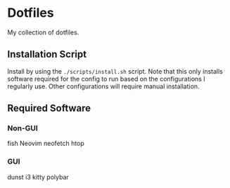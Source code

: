 # Dotfiles

My collection of dotfiles.

## Installation Script
Install by using the `./scripts/install.sh` script.
Note that this only installs software required for the config to run based on the configurations I regularly use.
Other configurations will require manual installation.

## Required Software

### Non-GUI

fish
Neovim
neofetch
htop

### GUI

dunst
i3
kitty
polybar
